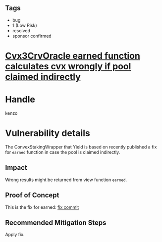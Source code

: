 ## Tags

- bug
- 1 (Low Risk)
- resolved
- sponsor confirmed

# [Cvx3CrvOracle earned function calculates cvx wrongly if pool claimed indirectly](https://github.com/code-423n4/2022-01-yield-findings/issues/95) 

# Handle

kenzo


# Vulnerability details

The ConvexStakingWrapper that Yield is based on recently published a fix for `earned` function in case the pool is claimed indirectly.

## Impact
Wrong results might be returned from view function `earned`.

## Proof of Concept
This is the fix for earned: [fix commit](https://github.com/convex-eth/platform/commit/9b9dd72bdb822e7f34f241d620cc1f8388bf7d6a#)

## Recommended Mitigation Steps
Apply fix.

